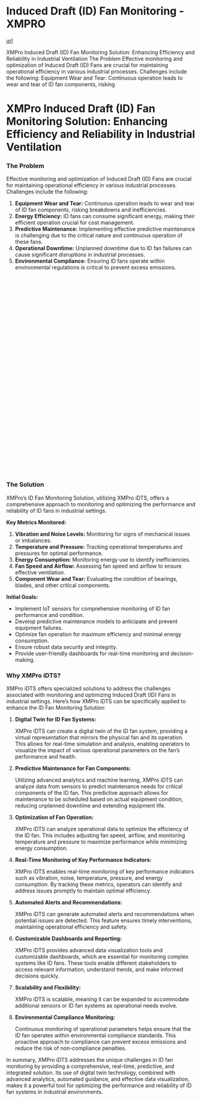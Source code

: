 # Induced Draft (ID) Fan Monitoring - XMPRO

[url](https://xmpro.com/solutions-library/power-utilities,use-cases/induced-draft-id-fan-monitoring/)


<div class="portfolio-top">

<div class="row page-wrapper">

<div class="large-12 col mb-0 pb-0">

<div class="portfolio-summary entry-summary">

<div class="row">

<div class="col col-fit pb-0">
XMPro Induced Draft (ID) Fan Monitoring Solution: Enhancing Efficiency and Reliability in Industrial Ventilation The Problem Effective monitoring and optimization of Induced Draft (ID) Fans are crucial for maintaining operational efficiency in various industrial processes. Challenges include the following: Equipment Wear and Tear: Continuous operation leads to wear and tear of ID fan components, risking
</div>
</div>
</div>
</div>
</div>

<div id="portfolio-content" role="main">

<div class="portfolio-inner">

<div class="row" id="row-434601131">

<div class="col small-12 large-12" id="col-2072274081">

<div class="col-inner">

<div class="row" id="row-719879515">

<div class="col small-12 large-12" id="col-1954667015">

<div class="col-inner">
<h1>XMPro Induced Draft (ID) Fan Monitoring Solution: Enhancing Efficiency and Reliability in Industrial Ventilation</h1>
</div>
</div>
</div>

<div class="row" id="row-862194742">

<div class="col medium-6 small-12 large-6" id="col-1948644434">

<div class="col-inner">
<h3>The Problem</h3>
<p>Effective monitoring and optimization of Induced Draft (ID) Fans are crucial for maintaining operational efficiency in various industrial processes. Challenges include the following:</p>
<ol>
<li><strong>Equipment Wear and Tear:</strong> Continuous operation leads to wear and tear of ID fan components, risking breakdowns and inefficiencies.</li>
<li><strong>Energy Efficiency:</strong> ID fans can consume significant energy, making their efficient operation crucial for cost management.</li>
<li><strong>Predictive Maintenance:</strong> Implementing effective predictive maintenance is challenging due to the critical nature and continuous operation of these fans.</li>
<li><strong>Operational Downtime:</strong> Unplanned downtime due to ID fan failures can cause significant disruptions in industrial processes.</li>
<li><strong>Environmental Compliance:</strong> Ensuring ID fans operate within environmental regulations is critical to prevent excess emissions.</li>
</ol>
</div>
</div>

<div class="col medium-6 small-12 large-6" id="col-297316466">

<div class="col-inner">

<div class="banner has-hover" id="banner-1702011829">

<div class="banner-inner fill">

<div class="banner-bg fill">

<div class="bg fill bg-fill"></div>
</div>

<div class="banner-layers container">

<div class="fill banner-link"></div>

<div class="text-box banner-layer x50 md-x50 lg-x50 y50 md-y50 lg-y50 res-text" id="text-box-1508906576">

<div class="text-box-content text dark">

<div class="text-inner text-center">
</div>
</div>
<style>
#text-box-1508906576 {
  width: 60%;
}
#text-box-1508906576 .text-box-content {
  font-size: 100%;
}
</style>
</div>
</div>
</div>
<style>
#banner-1702011829 {
  padding-top: 521px;
}
#banner-1702011829 .bg.bg-loaded {
  background-image: url(https://xmpro.com/wp-content/uploads/2020/04/7.jpg);
}
</style>
</div>
</div>
</div>
</div>

<div class="row" id="row-1118800679">

<div class="col small-12 large-12" id="col-249590541">

<div class="col-inner">
<h3>The Solution</h3>
<p>XMPro’s ID Fan Monitoring Solution, utilizing XMPro iDTS, offers a comprehensive approach to monitoring and optimizing the performance and reliability of ID fans in industrial settings.</p>
<p><strong>Key Metrics Monitored:</strong></p>
<ol>
<li><strong>Vibration and Noise Levels:</strong> Monitoring for signs of mechanical issues or imbalances.</li>
<li><strong>Temperature and Pressure:</strong> Tracking operational temperatures and pressures for optimal performance.</li>
<li><strong>Energy Consumption:</strong> Monitoring energy use to identify inefficiencies.</li>
<li><strong>Fan Speed and Airflow:</strong> Assessing fan speed and airflow to ensure effective ventilation.</li>
<li><strong>Component Wear and Tear:</strong> Evaluating the condition of bearings, blades, and other critical components.</li>
</ol>
<p><strong>Initial Goals:</strong></p>
<ul>
<li>Implement IoT sensors for comprehensive monitoring of ID fan performance and condition.</li>
<li>Develop predictive maintenance models to anticipate and prevent equipment failures.</li>
<li>Optimize fan operation for maximum efficiency and minimal energy consumption.</li>
<li>Ensure robust data security and integrity.</li>
<li>Provide user-friendly dashboards for real-time monitoring and decision-making.</li>
</ul>
</div>
</div>
</div>
<h3>Why XMPro iDTS?</h3>
<p>XMPro iDTS offers specialized solutions to address the challenges associated with monitoring and optimizing Induced Draft (ID) Fans in industrial settings. Here’s how XMPro iDTS can be specifically applied to enhance the ID Fan Monitoring Solution:</p>
<ol>
<li>
<p><strong>Digital Twin for ID Fan Systems:</strong></p>
<p>XMPro iDTS can create a digital twin of the ID fan system, providing a virtual representation that mirrors the physical fan and its operation. This allows for real-time simulation and analysis, enabling operators to visualize the impact of various operational parameters on the fan’s performance and health.</p></li>
<li>
<p><strong>Predictive Maintenance for Fan Components:</strong></p>
<p>Utilizing advanced analytics and machine learning, XMPro iDTS can analyze data from sensors to predict maintenance needs for critical components of the ID fan. This predictive approach allows for maintenance to be scheduled based on actual equipment condition, reducing unplanned downtime and extending equipment life.</p></li>
<li>
<p><strong>Optimization of Fan Operation:</strong></p>
<p>XMPro iDTS can analyze operational data to optimize the efficiency of the ID fan. This includes adjusting fan speed, airflow, and monitoring temperature and pressure to maximize performance while minimizing energy consumption.</p></li>
<li>
<p><strong>Real-Time Monitoring of Key Performance Indicators:</strong></p>
<p>XMPro iDTS enables real-time monitoring of key performance indicators such as vibration, noise, temperature, pressure, and energy consumption. By tracking these metrics, operators can identify and address issues promptly to maintain optimal efficiency.</p></li>
<li>
<p><strong>Automated Alerts and Recommendations:</strong></p>
<p>XMPro iDTS can generate automated alerts and recommendations when potential issues are detected. This feature ensures timely interventions, maintaining operational efficiency and safety.</p></li>
<li>
<p><strong>Customizable Dashboards and Reporting:</strong></p>
<p>XMPro iDTS provides advanced data visualization tools and customizable dashboards, which are essential for monitoring complex systems like ID fans. These tools enable different stakeholders to access relevant information, understand trends, and make informed decisions quickly.</p></li>
<li>
<p><strong>Scalability and Flexibility:</strong></p>
<p>XMPro iDTS is scalable, meaning it can be expanded to accommodate additional sensors or ID fan systems as operational needs evolve.</p></li>
<li>
<p><strong>Environmental Compliance Monitoring:</strong></p>
<p>Continuous monitoring of operational parameters helps ensure that the ID fan operates within environmental compliance standards. This proactive approach to compliance can prevent excess emissions and reduce the risk of non-compliance penalties.</p></li>
</ol>
<p>In summary, XMPro iDTS addresses the unique challenges in ID fan monitoring by providing a comprehensive, real-time, predictive, and integrated solution. Its use of digital twin technology, combined with advanced analytics, automated guidance, and effective data visualization, makes it a powerful tool for optimizing the performance and reliability of ID fan systems in industrial environments.</p>
</div>
</div>
</div>
</div>
</div>
</div>